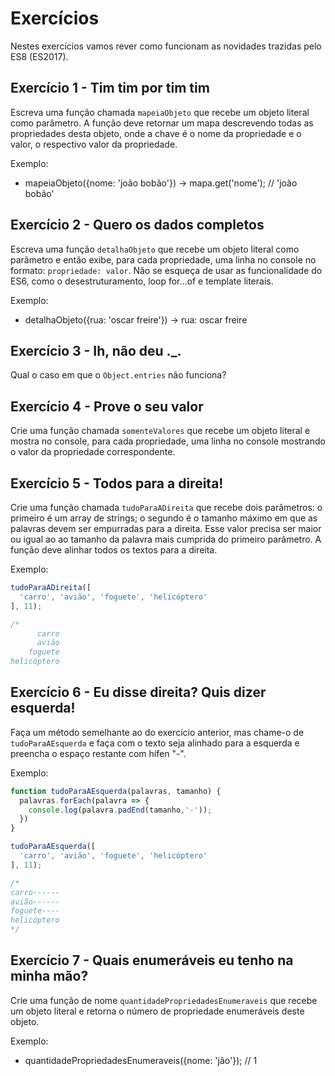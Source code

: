 # Exercícios

Nestes exercícios vamos rever como funcionam as novidades trazidas pelo ES8 (ES2017).

## Exercício 1 - Tim tim por tim tim
Escreva uma função chamada `mapeiaObjeto` que recebe um objeto literal como parâmetro. A função deve retornar um mapa descrevendo todas as propriedades desta objeto, onde a chave é o nome da propriedade e o valor, o respectivo valor da propriedade.

Exemplo:

* mapeiaObjeto({nome: 'joão bobão'}) → mapa.get('nome'); // 'joão bobão'

## Exercício 2 - Quero os dados completos
Escreva uma função `detalhaObjeto` que recebe um objeto literal como parâmetro e então exibe, para cada propriedade, uma linha no console no formato: `propriedade: valor`. Não se esqueça de usar as funcionalidade do ES6, como o desestruturamento, loop for...of e template literais.

Exemplo:

* detalhaObjeto({rua: 'oscar freire'}) → rua: oscar freire

## Exercício 3 - Ih, não deu ._.
Qual o caso em que o `Object.entries` não funciona?

## Exercício 4 - Prove o seu valor
Crie uma função chamada `somenteValores` que recebe um objeto literal e mostra no console, para cada propriedade, uma linha no console mostrando o valor da propriedade correspondente. 

## Exercício 5 - Todos para a direita!
Crie uma função chamada `tudoParaADireita` que recebe dois parâmetros: o primeiro é um array de strings; o segundo é o tamanho máximo em que as palavras devem ser empurradas para a direita. Esse valor precisa ser maior ou igual ao ao tamanho da palavra mais cumprida do primeiro parâmetro. A função deve alinhar todos os textos para a direita.

Exemplo:

``` javascript
tudoParaADireita([
  'carro', 'avião', 'foguete', 'helicóptero'  
], 11);

/*
      carro
      avião
    foguete
helicóptero
```

## Exercício 6 - Eu disse direita? Quis dizer esquerda!
Faça um método semelhante ao do exercício anterior, mas chame-o de `tudoParaAEsquerda` e faça com o texto seja alinhado para a esquerda e preencha o espaço restante com hífen "-".

Exemplo:

``` javascript
function tudoParaAEsquerda(palavras, tamanho) {
  palavras.forEach(palavra => {
    console.log(palavra.padEnd(tamanho,'-'));
  })
}

tudoParaAEsquerda([
  'carro', 'avião', 'foguete', 'helicóptero'  
], 11);

/*
carro------
avião------
foguete----
helicóptero
*/
```

## Exercício 7 - Quais enumeráveis eu tenho na minha mão?
Crie uma função de nome `quantidadePropriedadesEnumeraveis` que recebe um objeto literal e retorna o número de propriedade enumeráveis deste objeto.

Exemplo:

* quantidadePropriedadesEnumeraveis({nome: 'jão'}); // 1
